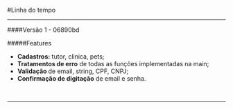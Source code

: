 #Linha do tempo
<hr>
####Versão 1 - 06890bd

#####Features
<br>
<ul>
<li><strong>Cadastros:</strong> tutor, clinica, pets;</li>
<li><strong>Tratamentos de erro</strong> de todas as funções implementadas na main;</li>
<li><strong>Validação </strong> de email, string, CPF, CNPJ;</li>
<li><strong>Confirmação de digitação</strong> de email e senha.</li>
</ul>
<br>
<hr>







